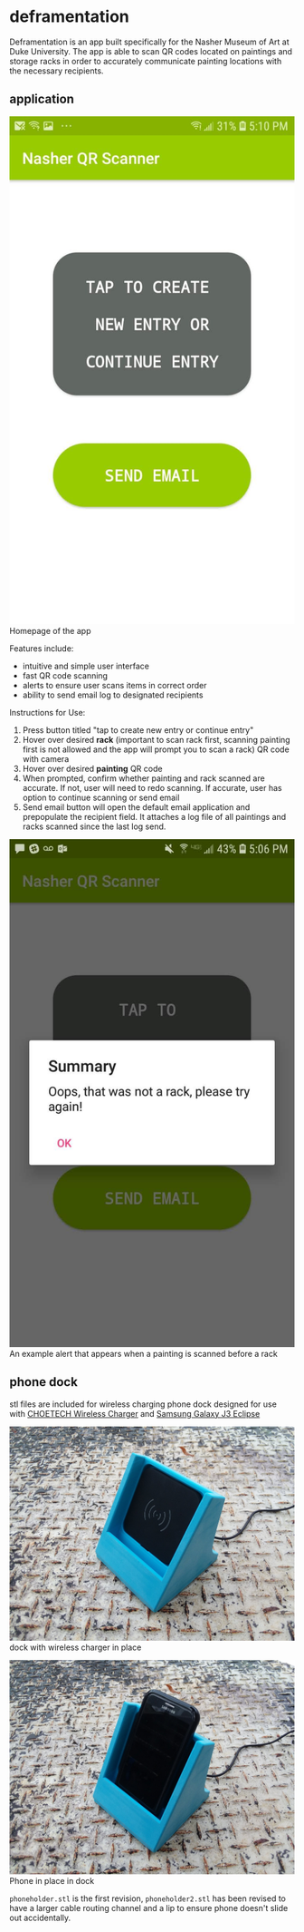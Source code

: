 # deframentation
Deframentation is an app built specifically for the Nasher Museum of Art at Duke University.  The app is able to scan QR codes located on paintings and storage racks in order to accurately communicate painting locations with the necessary recipients.

## application

![homepage](images/homepage.jpg "homepage")
Homepage of the app

Features include:

- intuitive and simple user interface
- fast QR code scanning
- alerts to ensure user scans items in correct order
- ability to send email log to designated recipients

Instructions for Use:

1. Press button titled "tap to create new entry or continue entry"
2. Hover over desired **rack** (important to scan rack first, scanning painting first is not allowed and the app will prompt you to scan a rack) QR code with camera
3. Hover over desired **painting** QR code
4. When prompted, confirm whether painting and rack scanned are accurate.  If not, user will need to redo scanning.  If accurate, user has option to continue scanning or send email
5. Send email button will open the default email application and prepopulate the recipient field.  It attaches a log file of all paintings and racks scanned since the last log send.

![alert](images/alert.jpg "alert")
An example alert that appears when a painting is scanned before a rack

## phone dock

stl files are included for wireless charging phone dock designed for use with [CHOETECH Wireless Charger](https://www.amazon.com/CHOETECH-Certified-Ultra-Slim-Compatible-Qi-Enabled/dp/B00C40OG22/) and [Samsung Galaxy J3 Eclipse](https://www.samsung.com/us/mobile/phones/all-other-phones/galaxy-j3-16gb-2017--unlocked--sm-j327uzkaxaa/)

![dock](images/dock.jpg "dock")
dock with wireless charger in place

![phone in dock](images/phone_in_dock.jpg "phone in dock")
Phone in place in dock

`phoneholder.stl` is the first revision, `phoneholder2.stl` has been revised to have a larger cable routing channel and a lip to ensure phone doesn't slide out accidentally.
